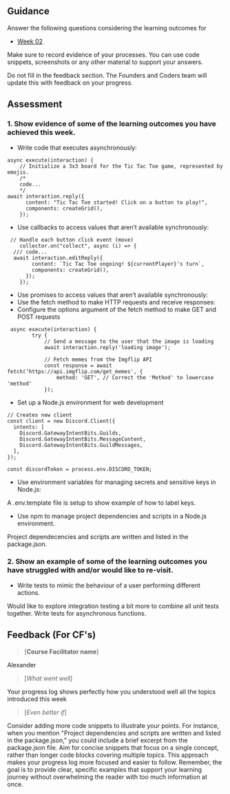 ## Guidance
Answer the following questions considering the learning outcomes for
- [Week 02](https://learn.foundersandcoders.com/course/syllabus/developer/week02-project02-chatbot/learning-outcomes/)

Make sure to record evidence of your processes. You can use code snippets, screenshots or any other material to support your answers.

Do not fill in the feedback section. The Founders and Coders team will update this with feedback on your progress.

## Assessment
 ### 1. Show evidence of some of the learning outcomes you have achieved this week.
- Write code that executes asynchronously:
```
async execute(interaction) {
    // Initialize a 3x3 board for the Tic Tac Toe game, represented by emojis.
    /*
    code...
    */
await interaction.reply({
      content: "Tic Tac Toe started! Click on a button to play!",
      components: createGrid(),
    });
```
- Use callbacks to access values that aren’t available synchronously:
```
 // Handle each button click event (move)
    collector.on("collect", async (i) => {
  /// code...
  await interaction.editReply({
        content: `Tic Tac Toe ongoing! ${currentPlayer}'s turn`,
        components: createGrid(),
      });
    });
```
- Use promises to access values that aren’t available synchronously:
- Use the fetch method to make HTTP requests and receive responses:
- Configure the options argument of the fetch method to make GET and POST requests
```
 async execute(interaction) {
        try {
            // Send a message to the user that the image is loading
            await interaction.reply('loading image');
            
            // Fetch memes from the Imgflip API
            const response = await fetch('https://api.imgflip.com/get_memes', {
                method: 'GET', // Correct the 'Method' to lowercase 'method'
            });
```
- Set up a Node.js environment for web development
```
// Creates new client
const client = new Discord.Client({
  intents: [
    Discord.GatewayIntentBits.Guilds,
    Discord.GatewayIntentBits.MessageContent,
    Discord.GatewayIntentBits.GuildMessages,
  ],
});

const discordToken = process.env.DISCORD_TOKEN;
```
- Use environment variables for managing secrets and sensitive keys in Node.js:

A .env.template file is setup to show example of how to label keys.

- Use npm to manage project dependencies and scripts in a Node.js environment.

Project dependecencies and scripts are written and listed in the package.json.


 ### 2. Show an example of some of the learning outcomes you have struggled with and/or would like to re-visit.
- Write tests to mimic the behaviour of a user performing different actions.

Would like to explore integration testing a bit more to combine all unit tests together.
Write tests for asynchronous functions.

## Feedback (For CF's)
> [**Course Facilitator name**]

Alexander

> [*What went well*]

Your progress log shows perfectly how you understood well all the topics introduced this week

> [*Even better if*]

Consider adding more code snippets to illustrate your points. For instance, when you mention "Project dependencies and scripts are written and listed in the package.json," you could include a brief excerpt from the package.json file.
Aim for concise snippets that focus on a single concept, rather than longer code blocks covering multiple topics. This approach makes your progress log more focused and easier to follow.
Remember, the goal is to provide clear, specific examples that support your learning journey without overwhelming the reader with too much information at once.
